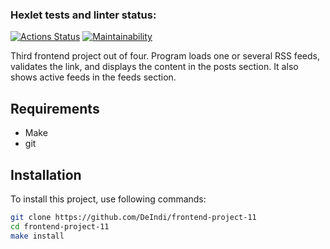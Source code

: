 
### Hexlet tests and linter status:
[![Actions Status](https://github.com/DeIndi/frontend-project-11/workflows/hexlet-check/badge.svg)](https://github.com/DeIndi/frontend-project-11/actions)
[![Maintainability](https://api.codeclimate.com/v1/badges/27ff25bb731f8ca6695f/maintainability)](https://codeclimate.com/github/DeIndi/frontend-project-11/maintainability)

Third frontend project out of four.
Program loads one or several RSS feeds, validates the link, and displays the content in the posts section.
It also shows active feeds in the feeds section.

## Requirements

- Make
- git

## Installation

To install this project, use following commands:
```bash
git clone https://github.com/DeIndi/frontend-project-11
cd frontend-project-11
make install
```
